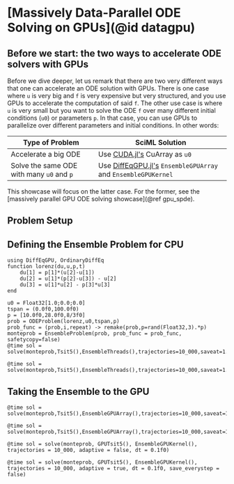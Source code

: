 # [Massively Data-Parallel ODE Solving on GPUs](@id datagpu)

## Before we start: the two ways to accelerate ODE solvers with GPUs

Before we dive deeper, let us remark that there are two very different ways that one can
accelerate an ODE solution with GPUs. There is one case where `u` is very big and `f`
is very expensive but very structured, and you use GPUs to accelerate the computation
of said `f`. The other use case is where `u` is very small but you want to solve the ODE
`f` over many different initial conditions (`u0`) or parameters `p`. In that case, you can
use GPUs to parallelize over different parameters and initial conditions. In other words:

| Type of Problem                           | SciML Solution                                                                                           |
|-------------------------------------------|----------------------------------------------------------------------------------------------------------|
| Accelerate a big ODE                      | Use [CUDA.jl's](https://cuda.juliagpu.org/stable/) CuArray as `u0`                                       |
| Solve the same ODE with many `u0` and `p` | Use [DiffEqGPU.jl's](https://docs.sciml.ai/DiffEqGPU/stable/) `EnsembleGPUArray` and `EnsembleGPUKernel` |

This showcase will focus on the latter case. For the former, see the
[massively parallel GPU ODE solving showcase](@ref gpu_spde).

## Problem Setup

## Defining the Ensemble Problem for CPU

```@example diffeqgpu
using DiffEqGPU, OrdinaryDiffEq
function lorenz(du,u,p,t)
    du[1] = p[1]*(u[2]-u[1])
    du[2] = u[1]*(p[2]-u[3]) - u[2]
    du[3] = u[1]*u[2] - p[3]*u[3]
end

u0 = Float32[1.0;0.0;0.0]
tspan = (0.0f0,100.0f0)
p = [10.0f0,28.0f0,8/3f0]
prob = ODEProblem(lorenz,u0,tspan,p)
prob_func = (prob,i,repeat) -> remake(prob,p=rand(Float32,3).*p)
monteprob = EnsembleProblem(prob, prob_func = prob_func, safetycopy=false)
@time sol = solve(monteprob,Tsit5(),EnsembleThreads(),trajectories=10_000,saveat=1.0f0)
```

```@example diffeqgpu
@time sol = solve(monteprob,Tsit5(),EnsembleThreads(),trajectories=10_000,saveat=1.0f0)
```

## Taking the Ensemble to the GPU

```@example diffeqgpu
@time sol = solve(monteprob,Tsit5(),EnsembleGPUArray(),trajectories=10_000,saveat=1.0f0)
```

```@example diffeqgpu
@time sol = solve(monteprob,Tsit5(),EnsembleGPUArray(),trajectories=10_000,saveat=1.0f0)
```

```@example diffeqgpu
@time sol = solve(monteprob, GPUTsit5(), EnsembleGPUKernel(), trajectories = 10_000, adaptive = false, dt = 0.1f0)
```

```@example diffeqgpu
@time sol = solve(monteprob, GPUTsit5(), EnsembleGPUKernel(), trajectories = 10_000, adaptive = true, dt = 0.1f0, save_everystep = false)
```
